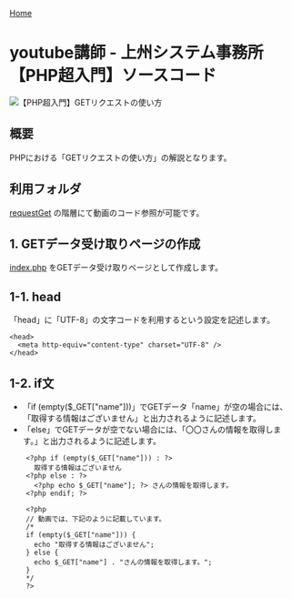 [Home](https://github.com/y-oota-joshu/php-beginner-code/wiki)


# youtube講師 - 上州システム事務所【PHP超入門】ソースコード


![【PHP超入門】GETリクエストの使い方](https://user-images.githubusercontent.com/84372249/127012354-984541e0-c540-4fb7-a899-e7d5665ca08e.jpg)


## 概要
PHPにおける「GETリクエストの使い方」の解説となります。


## 利用フォルダ
[requestGet](https://github.com/y-oota-joshu/php-beginner-code/tree/main/requestGet) の階層にて動画のコード参照が可能です。


## 1. GETデータ受け取りページの作成
[index.php](https://github.com/y-oota-joshu/php-beginner-code/blob/main/requestGet/index.php) をGETデータ受け取りページとして作成します。


## 1-1. head
「head」に「UTF-8」の文字コードを利用するという設定を記述します。
```
<head>
  <meta http-equiv="content-type" charset="UTF-8" />
</head>
```
## 1-2. if文
* 「if (empty($_GET["name"]))」でGETデータ「name」が空の場合には、「取得する情報はございません」と出力されるように記述します。
* 「else」でGETデータが空でない場合には、「〇〇さんの情報を取得します。」と出力されるように記述します。
```
    <?php if (empty($_GET["name"])) : ?>
      取得する情報はございません
    <?php else : ?>
      <?php echo $_GET["name"]; ?> さんの情報を取得します。
    <?php endif; ?>

    <?php
    // 動画では、下記のように記載しています。
    /*
    if (empty($_GET["name"])) {
      echo "取得する情報はございません";
    } else {
      echo $_GET["name"] . "さんの情報を取得します。";
    }
    */
    ?>
```
